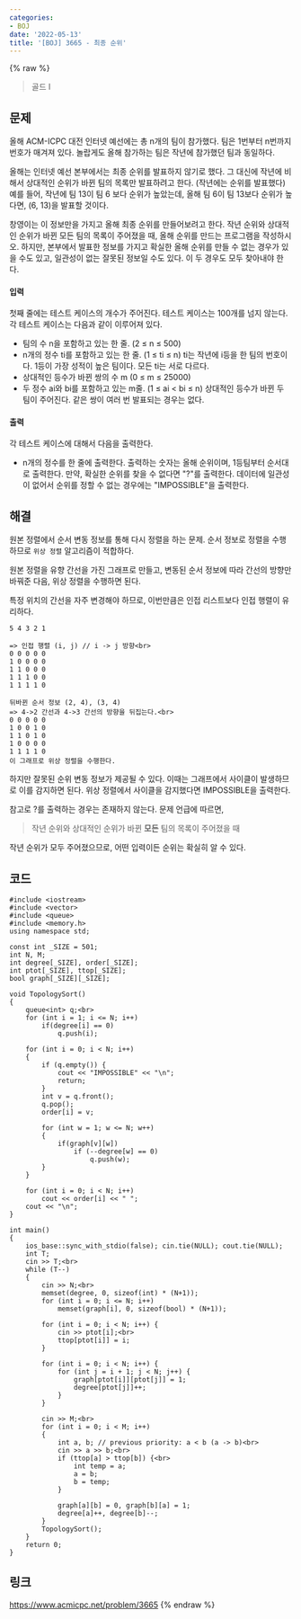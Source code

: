 ```yaml
---
categories:
- BOJ
date: '2022-05-13'
title: '[BOJ] 3665 - 최종 순위'
---
```


{% raw %}
> 골드 I<br>

## 문제
올해 ACM-ICPC 대전 인터넷 예선에는 총 n개의 팀이 참가했다. 팀은 1번부터 n번까지 번호가 매겨져 있다. 놀랍게도 올해 참가하는 팀은 작년에 참가했던 팀과 동일하다.

올해는 인터넷 예선 본부에서는 최종 순위를 발표하지 않기로 했다. 그 대신에 작년에 비해서 상대적인 순위가 바뀐 팀의 목록만 발표하려고 한다. (작년에는 순위를 발표했다) 예를 들어, 작년에 팀 13이 팀 6 보다 순위가 높았는데, 올해 팀 6이 팀 13보다 순위가 높다면, (6, 13)을 발표할 것이다.

창영이는 이 정보만을 가지고 올해 최종 순위를 만들어보려고 한다. 작년 순위와 상대적인 순위가 바뀐 모든 팀의 목록이 주어졌을 때, 올해 순위를 만드는 프로그램을 작성하시오. 하지만, 본부에서 발표한 정보를 가지고 확실한 올해 순위를 만들 수 없는 경우가 있을 수도 있고, 일관성이 없는 잘못된 정보일 수도 있다. 이 두 경우도 모두 찾아내야 한다.

#### 입력
첫째 줄에는 테스트 케이스의 개수가 주어진다. 테스트 케이스는 100개를 넘지 않는다. 각 테스트 케이스는 다음과 같이 이루어져 있다.

-   팀의 수 n을 포함하고 있는 한 줄. (2 ≤ n ≤ 500)
-   n개의 정수 ti를 포함하고 있는 한 줄. (1 ≤ ti  ≤ n) ti는 작년에 i등을 한 팀의 번호이다. 1등이 가장 성적이 높은 팀이다. 모든 ti는 서로 다르다.
-   상대적인 등수가 바뀐 쌍의 수 m (0 ≤ m ≤ 25000)
-   두 정수 ai와 bi를 포함하고 있는 m줄. (1 ≤ ai  < bi  ≤ n) 상대적인 등수가 바뀐 두 팀이 주어진다. 같은 쌍이 여러 번 발표되는 경우는 없다.

#### 출력
각 테스트 케이스에 대해서 다음을 출력한다.

-   n개의 정수를 한 줄에 출력한다. 출력하는 숫자는 올해 순위이며, 1등팀부터 순서대로 출력한다. 만약, 확실한 순위를 찾을 수 없다면 "?"를 출력한다. 데이터에 일관성이 없어서 순위를 정할 수 없는 경우에는 "IMPOSSIBLE"을 출력한다.

## 해결
원본 정렬에서 순서 변동 정보를 통해 다시 정렬을 하는 문제. 순서 정보로 정렬을 수행하므로 `위상 정렬` 알고리즘이 적합하다.

원본 정렬을 유향 간선을 가진 그래프로 만들고, 변동된 순서 정보에 따라 간선의 방향만 바꿔준 다음, 위상 정렬을 수행하면 된다.

특정 위치의 간선을 자주 변경해야 하므로, 이번만큼은 인접 리스트보다 인접 행렬이 유리하다.

```
5 4 3 2 1

=> 인접 행렬 (i, j) // i -> j 방향<br>
0 0 0 0 0
1 0 0 0 0
1 1 0 0 0
1 1 1 0 0
1 1 1 1 0

뒤바뀐 순서 정보 (2, 4), (3, 4)
=> 4->2 간선과 4->3 간선의 방향을 뒤집는다.<br>
0 0 0 0 0
1 0 0 1 0
1 1 0 1 0
1 0 0 0 0
1 1 1 1 0
이 그래프로 위상 정렬을 수행한다.
```

하지만 잘못된 순위 변동 정보가 제공될 수 있다. 이때는 그래프에서 사이클이 발생하므로 이를 감지하면 된다. 위상 정렬에서 사이클을 감지했다면 IMPOSSIBLE을 출력한다.

참고로 ?를 출력하는 경우는 존재하지 않는다. 문제 언급에 따르면,
> 작년 순위와 상대적인 순위가 바뀐 **모든** 팀의 목록이 주어졌을 때<br>

작년 순위가 모두 주어졌으므로, 어떤 입력이든 순위는 확실히 알 수 있다.

## 코드
```
#include <iostream>
#include <vector>
#include <queue>
#include <memory.h>
using namespace std;

const int _SIZE = 501;
int N, M;
int degree[_SIZE], order[_SIZE];
int ptot[_SIZE], ttop[_SIZE];
bool graph[_SIZE][_SIZE];

void TopologySort()
{
	queue<int> q;<br>
	for (int i = 1; i <= N; i++)
		if(degree[i] == 0)
			q.push(i);

	for (int i = 0; i < N; i++)
	{
		if (q.empty()) {
			cout << "IMPOSSIBLE" << "\n";
			return;
		}
		int v = q.front();
		q.pop();
		order[i] = v;

		for (int w = 1; w <= N; w++)
		{
			if(graph[v][w])
				if (--degree[w] == 0)
					q.push(w);
		}
	}

	for (int i = 0; i < N; i++)
		cout << order[i] << " ";
	cout << "\n";
}

int main()
{
	ios_base::sync_with_stdio(false); cin.tie(NULL); cout.tie(NULL);
	int T;
	cin >> T;<br>
	while (T--)
	{
		cin >> N;<br>
		memset(degree, 0, sizeof(int) * (N+1));
		for (int i = 0; i <= N; i++)
			memset(graph[i], 0, sizeof(bool) * (N+1));

		for (int i = 0; i < N; i++) {
			cin >> ptot[i];<br>
			ttop[ptot[i]] = i;
		}
		
		for (int i = 0; i < N; i++) {
			for (int j = i + 1; j < N; j++) {
				graph[ptot[i]][ptot[j]] = 1;
				degree[ptot[j]]++;
			}
		}

		cin >> M;<br>
		for (int i = 0; i < M; i++)
		{
			int a, b; // previous priority: a < b (a -> b)<br>
			cin >> a >> b;<br>
			if (ttop[a] > ttop[b]) {<br>
				int temp = a;
				a = b;
				b = temp;
			}

			graph[a][b] = 0, graph[b][a] = 1;
			degree[a]++, degree[b]--;
		}
		TopologySort();
	}
	return 0;
}
```

## 링크
https://www.acmicpc.net/problem/3665
{% endraw %}